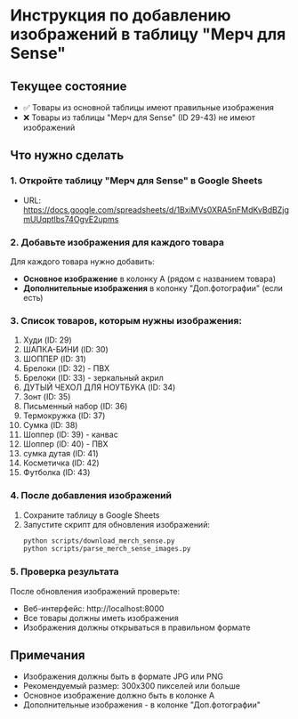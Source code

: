 # Инструкция по добавлению изображений в таблицу "Мерч для Sense"

## Текущее состояние
- ✅ Товары из основной таблицы имеют правильные изображения
- ❌ Товары из таблицы "Мерч для Sense" (ID 29-43) не имеют изображений

## Что нужно сделать

### 1. Откройте таблицу "Мерч для Sense" в Google Sheets
- URL: https://docs.google.com/spreadsheets/d/1BxiMVs0XRA5nFMdKvBdBZjgmUUqptlbs74OgvE2upms

### 2. Добавьте изображения для каждого товара
Для каждого товара нужно добавить:
- **Основное изображение** в колонку A (рядом с названием товара)
- **Дополнительные изображения** в колонку "Доп.фотографии" (если есть)

### 3. Список товаров, которым нужны изображения:
1. Худи (ID: 29)
2. ШАПКА-БИНИ (ID: 30)
3. ШОППЕР (ID: 31)
4. Брелоки (ID: 32) - ПВХ
5. Брелоки (ID: 33) - зеркальный акрил
6. ДУТЫЙ ЧЕХОЛ ДЛЯ НОУТБУКА (ID: 34)
7. Зонт (ID: 35)
8. Письменный набор (ID: 36)
9. Термокружка (ID: 37)
10. Сумка (ID: 38)
11. Шоппер (ID: 39) - канвас
12. Шоппер (ID: 40) - ПВХ
13. сумка дутая (ID: 41)
14. Косметичка (ID: 42)
15. Футболка (ID: 43)

### 4. После добавления изображений
1. Сохраните таблицу в Google Sheets
2. Запустите скрипт для обновления изображений:
   ```bash
   python scripts/download_merch_sense.py
   python scripts/parse_merch_sense_images.py
   ```

### 5. Проверка результата
После обновления изображений проверьте:
- Веб-интерфейс: http://localhost:8000
- Все товары должны иметь изображения
- Изображения должны открываться в правильном формате

## Примечания
- Изображения должны быть в формате JPG или PNG
- Рекомендуемый размер: 300x300 пикселей или больше
- Основное изображение должно быть в колонке A
- Дополнительные изображения - в колонке "Доп.фотографии"
